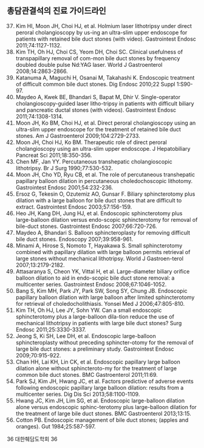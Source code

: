 ## 총담관결석의 진료 가이드라인

37. Kim HI, Moon JH, Choi HJ, et al. Holmium laser lithotripsy under direct peroral cholangioscopy by us-ing an ultra-slim upper endoscope for patients with retained bile duct stones (with video). Gastrointest Endosc 2011;74:1127-1132.
38. Kim TH, Oh HJ, Choi CS, Yeom DH, Choi SC. Clinical usefulness of transpapillary removal of com-mon bile duct stones by frequency doubled double pulse Nd:YAG laser. World J Gastroenterol 2008;14:2863-2866.
39. Katanuma A, Maguchi H, Osanai M, Takahashi K. Endoscopic treatment of difficult common bile duct stones. Dig Endosc 2010;22 Suppl 1:S90-97.
40. Maydeo A, Kwek BE, Bhandari S, Bapat M, Dhir V. Single-operator cholangioscopy-guided laser litho-tripsy in patients with difficult biliary and pancreatic ductal stones (with videos). Gastrointest Endosc 2011;74:1308-1314.
41. Moon JH, Ko BM, Choi HJ, et al. Direct peroral cholangioscopy using an ultra-slim upper endoscope for the treatment of retained bile duct stones. Am J Gastroenterol 2009;104:2729-2733.
42. Moon JH, Choi HJ, Ko BM. Therapeutic role of direct peroral cholangioscopy using an ultra-slim upper endoscope. J Hepatobiliary Pancreat Sci 2011;18:350-356.
43. Chen MF, Jan YY. Percutaneous transhepatic cholangioscopic lithotripsy. Br J Surg 1990;77:530-532.
44. Moon JH, Cho YD, Ryu CB, et al. The role of percutaneous transhepatic papillary balloon dilation in percutaneous choledochoscopic lithotomy. Gastrointest Endosc 2001;54:232-236.
45. Ersoz G, Tekesin O, Ozutemiz AO, Gunsar F. Biliary sphincterotomy plus dilation with a large balloon for bile duct stones that are difficult to extract. Gastrointest Endosc 2003;57:156-159.
46. Heo JH, Kang DH, Jung HJ, et al. Endoscopic sphincterotomy plus large-balloon dilation versus endo-scopic sphincterotomy for removal of bile-duct stones. Gastrointest Endosc 2007;66:720-726.
47. Maydeo A, Bhandari S. Balloon sphincteroplasty for removing difficult bile duct stones. Endoscopy 2007;39:958-961.
48. Minami A, Hirose S, Nomoto T, Hayakawa S. Small sphincterotomy combined with papillary dilation with large balloon permits retrieval of large stones without mechanical lithotripsy. World J Gastroen-terol 2007;13:2179-2182.
49. Attasaranya S, Cheon YK, Vittal H, et al. Large-diameter biliary orifice balloon dilation to aid in endo-scopic bile duct stone removal: a multicenter series. Gastrointest Endosc 2008;67:1046-1052.
50. Bang S, Kim MH, Park JY, Park SW, Song SY, Chung JB. Endoscopic papillary balloon dilation with large balloon after limited sphincterotomy for retrieval of choledocholithiasis. Yonsei Med J 2006;47:805-810.
51. Kim TH, Oh HJ, Lee JY, Sohn YW. Can a small endoscopic sphincterotomy plus a large-balloon dila-tion reduce the use of mechanical lithotripsy in patients with large bile duct stones? Surg Endosc 2011;25:3330-3337.
52. Jeong S, Ki SH, Lee DH, et al. Endoscopic large-balloon sphincteroplasty without preceding sphincter-otomy for the removal of large bile duct stones: a preliminary study. Gastrointest Endosc 2009;70:915-922.
53. Chan HH, Lai KH, Lin CK, et al. Endoscopic papillary large balloon dilation alone without sphincteroto-my for the treatment of large common bile duct stones. BMC Gastroenterol 2011;11:69.
54. Park SJ, Kim JH, Hwang JC, et al. Factors predictive of adverse events following endoscopic papillary large balloon dilation: results from a multicenter series. Dig Dis Sci 2013;58:1100-1109.
55. Hwang JC, Kim JH, Lim SG, et al. Endoscopic large-balloon dilation alone versus endoscopic sphinc-terotomy plus large-balloon dilation for the treatment of large bile duct stones. BMC Gastroenterol 2013;13:15.
56. Cotton PB. Endoscopic management of bile duct stones; (apples and oranges). Gut 1984;25:587-597.

36 대한췌담도학회
<PAGE>36